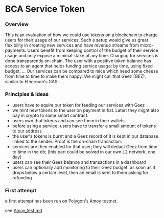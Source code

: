 
# BCA Service Token

### Overview

This is an evaluation of how we could use tokens on a blockchain to charge users for their usage of our services.
Such a setup would give us great flexibility in creating new services and have revenue streams from micro-payments.
Users benefit from keeping control of the budget of their service usage and only expose a minimal stake at any time.
Charging for services is done transparently on-chain.
The user with a positive token balance has access to an agent that helps funding service usage: by time, using fixed budget, ...
Our services can be compared to mice which need some cheese from time to time to make them happy.
We might call that Geez (GEZ), similar to Ethereum's GAS.


### Principles & Ideas

- users have to aquire our token for feeding our services with Geez
- we mint new tokens to the user on payment in fiat. Later: they might also pay in crypto to some smart contract.
- users own that tokens and can see them in their wallets
- before using a service, users have to transfer a small amount of tokens to our address
- the user's tokens is burnt and a Geez record of it is kept in our database linked to the sender. Proof is the on-chain transaction.
- services are then enabled for that user; they will deduct Geez from time to time in the db; (this part could be solved in our own L2 network, one day)
- users can see their Geez balance and transactions in a dashboard
- users can optionally add monitoring to their Geez budget: as soon as it drops below a certain level, then an email is sent to them asking for refunding


### First attempt

a first attempt has been run on Polygon's Amoy testnet. 

see [Amoy_test.md](Amoy_test.md)

